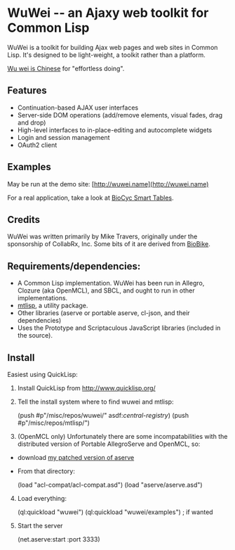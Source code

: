 # WuWei -- an Ajaxy web toolkit for Common Lisp

WuWei is a toolkit for building Ajax web pages and web sites in Common Lisp. It's designed to be
light-weight, a toolkit rather than a platform.  

[Wu wei is Chinese](http://en.wikipedia.org/wiki/Wu_wei) for "effortless doing".  

## Features
* Continuation-based AJAX user interfaces
* Server-side DOM operations (add/remove elements, visual fades, drag and drop)
* High-level interfaces to in-place-editing and autocomplete widgets
* Login and session management
* OAuth2 client

## Examples

May be run at the demo site: [http://wuwei.name](http://wuwei.name)

For a real application, take a look at [BioCyc Smart Tables](http://biocyc.org/groups).


## Credits

  WuWei was written primarily by Mike Travers, originally under the sponsorship of CollabRx, Inc.
  Some bits of it are derived from [BioBike](http://biobike.org).

## Requirements/dependencies:

* A Common Lisp implementation.  WuWei has been run in Allegro, Clozure (aka OpenMCL), and SBCL, and ought to run in other implementations.
* [mtlisp](https://github.com/mtravers/mtlisp), a utility package.
* Other libraries (aserve or portable aserve, cl-json, and their dependencies)
* Uses the Prototype and Scriptaculous JavaScript libraries 
  (included in the source).

## Install

Easiest using QuickLisp:

1. Install QuickLisp from http://www.quicklisp.org/
2. Tell the install system where to find wuwei and mtlisp:

     (push #p"/misc/repos/wuwei/" asdf:*central-registry*)
     (push #p"/misc/repos/mtlisp/")

3. (OpenMCL only) Unfortunately there are some incompatabilities with the distributed version of Portable AllegroServe and OpenMCL, so:
  - download [my patched version of aserve](https://github.com/mtravers/aserve)
  - From that directory:

    (load "acl-compat/acl-compat.asd")
    (load "aserve/aserve.asd")

4. Load everything:

     (ql:quickload "wuwei")
     (ql:quickload "wuwei/examples")  ; if wanted

5. Start the server

    (net.aserve:start :port 3333)

